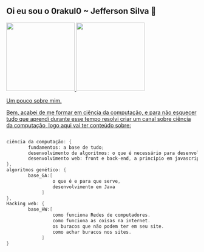 ## Oi eu sou o 0rakul0 ~ Jefferson Silva 👋

 <div>
  <a href="https://github.com/0rakul0">
  <img height="180em" src="https://github-readme-stats.vercel.app/api?username=0rakul0&show_icons=true&theme=dracula&include_all_commits=true&count_private=true"/>
  <img height="180em" src="https://github-readme-stats.vercel.app/api/top-langs/?username=0rakul0&layout=compact&langs_count=7&theme=dracula"/>
</div>

Um pouco sobre mim.

Bem, acabei de me formar em ciência da computação, e para não esquecer tudo que aprendi durante esse tempo resolvi criar um canal sobre ciência da computação, logo aqui vai ter conteúdo sobre:

```c

ciência da computação: { 
        fundamentos: a base de tudo;
        desenvolvimento de algoritmos: o que é necessário para desenvolver a logica para qualquer linguagem de programação;
        desenvolvimento web: front e back-end, a principio em javascript;
},
algoritmos genético: {
        base_GA:[
                 o que é e para que serve,
                 desenvolvimento em Java
             ]
},
Hacking web: {
        base_HW:[
                 como funciona Redes de computadores.
                 como funciona as coisas na internet.
                 os buracos que não podem ter em seu site.
                 como achar buracos nos sites.
             ]
}
```

